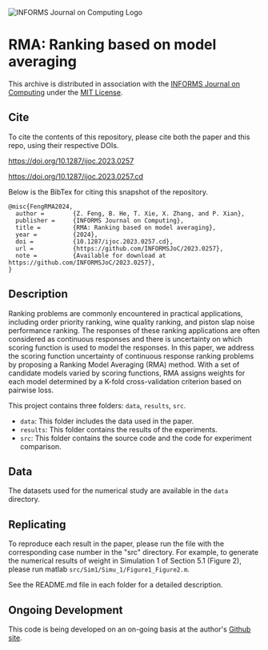 ![INFORMS Journal on Computing Logo](https://INFORMSJoC.github.io/logos/INFORMS_Journal_on_Computing_Header.jpg)

# RMA: Ranking based on model averaging
This archive is distributed in association with the [INFORMS Journal on Computing](https://pubsonline.informs.org/journal/ijoc) under the [MIT License](https://github.com/INFORMSJoC/2019.0000/blob/master/LICENSE).

## Cite

To cite the contents of this repository, please cite both the paper and this repo, using their respective DOIs.

https://doi.org/10.1287/ijoc.2023.0257

https://doi.org/10.1287/ijoc.2023.0257.cd

Below is the BibTex for citing this snapshot of the repository.

```
@misc{FengRMA2024,
  author =        {Z. Feng, B. He, T. Xie, X. Zhang, and P. Xian},
  publisher =     {INFORMS Journal on Computing},
  title =         {RMA: Ranking based on model averaging},
  year =          {2024},
  doi =           {10.1287/ijoc.2023.0257.cd},
  url =           {https://github.com/INFORMSJoC/2023.0257},
  note =          {Available for download at https://github.com/INFORMSJoC/2023.0257},
}  
```


## Description
 Ranking problems are commonly encountered in practical applications, including order priority ranking, wine
 quality ranking, and piston slap noise performance ranking. The responses of these ranking applications are
 often considered as continuous responses and there is uncertainty on which scoring function is used to model
 the responses. In this paper, we address the scoring function uncertainty of continuous response ranking
 problems by proposing a Ranking Model Averaging (RMA) method. With a set of candidate models varied
 by scoring functions, RMA assigns weights for each model determined by a K-fold cross-validation criterion
 based on pairwise loss. 

This project contains three folders: `data`, `results`, `src`.
- `data`: This folder includes the data used in the paper.
- `results`: This folder contains the results of the experiments.
- `src`: This folder contains the source code and the code for experiment comparison.

## Data
The  datasets used for the numerical study are available in the `data` directory.

## Replicating
To reproduce each result in the paper, please run the file with the corresponding case number in the "src" directory. For example, to generate the numerical results of weight in Simulation 1 of Section 5.1 (Figure 2), please run matlab `src/Sim1/Simu_1/Figure1_Figure2.m`.

See the README.md file in each folder for a detailed description.

## Ongoing Development
This code is being developed on an on-going basis at the author's [Github site](https://github.com/xpzong/2023.0257).

